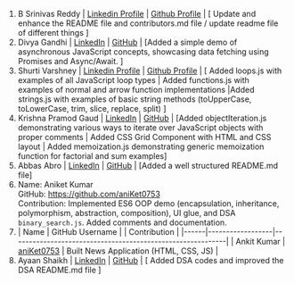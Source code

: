 1. B Srinivas Reddy | [Linkedin Profile](https://www.linkedin.com/in/bsrinivasreddy) | [Github Profile](https://github.com/srinivasr) | [ Update and enhance the README file and contributors.md file / update readme file of different things ]
2. Divya Gandhi | [LinkedIn](https://www.linkedin.com/in/divya-gandhi-) | [GitHub](https://github.com/Digaa2710) | [Added a simple demo of asynchronous JavaScript concepts, showcasing data fetching using Promises and Async/Await. ]
3. Shurti Varshney | [Linkedin Profile](https://www.linkedin.com/in/shrutivarshney-tech) | [Github Profile](https://github.com/Shruti441) | [ Added loops.js with examples of all JavaScript loop types | Added functions.js with examples of normal and arrow function implementations |Added strings.js with examples of basic string methods (toUpperCase, toLowerCase, trim, slice, replace, split)
 ]
4. Krishna Pramod Gaud | [LinkedIn](https://www.linkedin.com/in/krishna-gaud-981522350) | [GitHub](https://github.com/krishnagaud6) | [Added objectIteration.js demonstrating various ways to iterate over JavaScript objects with proper comments | Added CSS Grid Component with HTML and CSS layout | Added memoization.js demonstrating generic memoization function for factorial and sum examples]
5. Abbas Abro | [LinkedIn](https://www.linkedin.com/in/abro-abbas/) | [GitHub](https://github.com/abbasabro) | [Added a well structured README.md file]
6. Name: Aniket Kumar  
  GitHub: https://github.com/aniKet0753  
  Contribution: Implemented ES6 OOP demo (encapsulation, inheritance, polymorphism, abstraction, composition), UI glue, and DSA `binary_search.js`. Added comments and documentation.  
7. | Name      | GitHub Username |                                              | Contribution |
|------|------------------|------------------------------------------------------------|
| Ankit Kumar | [aniKet0753](https://github.com/aniKet0753) | Built News Application (HTML, CSS, JS) |
8. Ayaan Shaikh | [LinkedIn](https://www.linkedin.com/in/ayaan-shaikh-) | [GitHub](https://github.com/ayaantuts) | [ Added DSA codes and improved the DSA README.md file ]